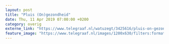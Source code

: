 ```yaml
---
layout: post
title: "Pluis (On)gezondheid"
date: Thu, 11 Apr 2019 07:00:00 +0200
category: overig
externe_link: "https://www.telegraaf.nl/watuzegt/3425616/pluis-on-gezondheid"
feature_image: "https://www.telegraaf.nl/images/1200x630/filters:format(jpeg):quality(80)/cdn-kiosk-api.telegraaf.nl/e79944c0-5b97-11e9-abce-02c309bc01c1.jpg"
---
```



